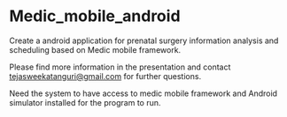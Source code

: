 # Medic_mobile_android
Create a android application for prenatal surgery information analysis and scheduling based on Medic mobile framework.

Please find more information in the presentation and contact tejasweekatanguri@gmail.com for further questions.

Need the system to have access to medic mobile framework and Android simulator installed for the program to run.
